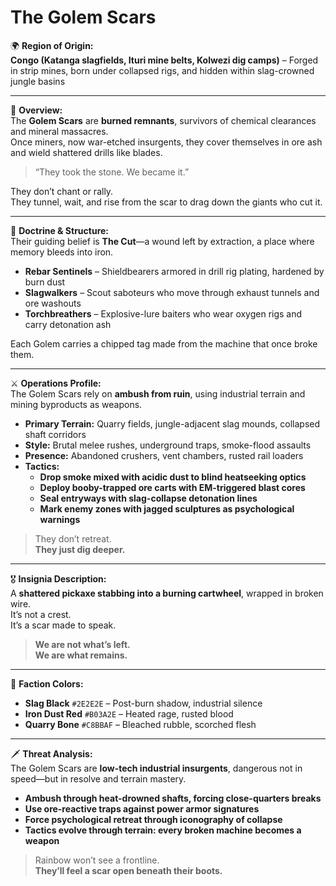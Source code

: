 # The Golem Scars

🌍 **Region of Origin:**  
**Congo (Katanga slagfields, Ituri mine belts, Kolwezi dig camps)** – Forged in strip mines, born under collapsed rigs, and hidden within slag-crowned jungle basins

---

🎴 **Overview:**  
The **Golem Scars** are **burned remnants**, survivors of chemical clearances and mineral massacres.  
Once miners, now war-etched insurgents, they cover themselves in ore ash and wield shattered drills like blades.

> “They took the stone. We became it.”

They don’t chant or rally.  
They tunnel, wait, and rise from the scar to drag down the giants who cut it.

---

🧠 **Doctrine & Structure:**  
Their guiding belief is **The Cut**—a wound left by extraction, a place where memory bleeds into iron.

- **Rebar Sentinels** – Shieldbearers armored in drill rig plating, hardened by burn dust  
- **Slagwalkers** – Scout saboteurs who move through exhaust tunnels and ore washouts  
- **Torchbreathers** – Explosive-lure baiters who wear oxygen rigs and carry detonation ash

Each Golem carries a chipped tag made from the machine that once broke them.

---

⚔️ **Operations Profile:**  
The Golem Scars rely on **ambush from ruin**, using industrial terrain and mining byproducts as weapons.

- **Primary Terrain:** Quarry fields, jungle-adjacent slag mounds, collapsed shaft corridors  
- **Style:** Brutal melee rushes, underground traps, smoke-flood assaults  
- **Presence:** Abandoned crushers, vent chambers, rusted rail loaders  
- **Tactics:**  
  - **Drop smoke mixed with acidic dust to blind heatseeking optics**  
  - **Deploy booby-trapped ore carts with EM-triggered blast cores**  
  - **Seal entryways with slag-collapse detonation lines**  
  - **Mark enemy zones with jagged sculptures as psychological warnings**

> They don’t retreat.  
> **They just dig deeper.**

---

🎖️ **Insignia Description:**  
A **shattered pickaxe stabbing into a burning cartwheel**, wrapped in broken wire.  
It’s not a crest.  
It’s a scar made to speak.

> **We are not what’s left.  
> We are what remains.**

---

🎨 **Faction Colors:**

- **Slag Black** `#2E2E2E` – Post-burn shadow, industrial silence  
- **Iron Dust Red** `#B03A2E` – Heated rage, rusted blood  
- **Quarry Bone** `#C8BBAF` – Bleached rubble, scorched flesh

---

🗡️ **Threat Analysis:**  
The Golem Scars are **low-tech industrial insurgents**, dangerous not in speed—but in resolve and terrain mastery.

- **Ambush through heat-drowned shafts, forcing close-quarters breaks**  
- **Use ore-reactive traps against power armor signatures**  
- **Force psychological retreat through iconography of collapse**  
- **Tactics evolve through terrain: every broken machine becomes a weapon**

> Rainbow won’t see a frontline.  
> **They’ll feel a scar open beneath their boots.**
